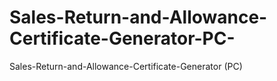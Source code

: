 # Sales-Return-and-Allowance-Certificate-Generator-PC-
Sales-Return-and-Allowance-Certificate-Generator (PC)

